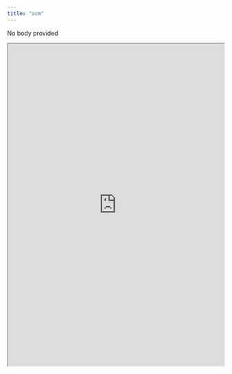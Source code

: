 ```yaml
---
title: "acm"
---
```


No body provided
<iframe height="750" width="100%" src="https://ewelton.github.io/ktest/wiki.html#acm"></iframe>
